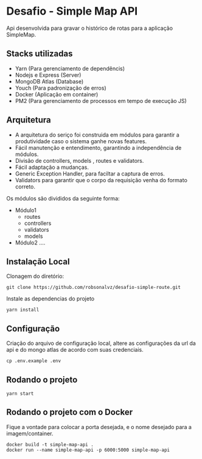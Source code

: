 # Desafio - Simple Map API

Api desenvolvida para gravar o histórico de rotas para a aplicação SimpleMap.

## Stacks utilizadas
- Yarn (Para gerenciamento de dependêncis)
- Nodejs e Express (Server)
- MongoDB Atlas (Database)
- Youch (Para padronização de erros)
- Docker (Aplicação em container)
- PM2 (Para gerenciamento de processos em tempo de execução JS)

## Arquitetura
- A arquitetura do seriço foi construida em módulos para garantir a produtividade caso o sistema ganhe novas features. 
- Fácil manutenção e entendimento, garantindo a independência de módulos.
- Divisão de controllers, models , routes e validators.
- Fácil adaptação a mudanças.
- Generic Exception Handler, para faciltar a captura de erros.
- Validators para garantir que o corpo da requisição venha do formato correto.

Os módulos são divididos da seguinte forma:
- Módulo1
    - routes
    - controllers
    - validators
    - models
- Módulo2
    ....

## Instalação Local

Clonagem do diretório:
```
git clone https://github.com/robsonalvz/desafio-simple-route.git
```

Instale as dependencias do projeto
```
yarn install
```

## Configuração

Criação do arquivo de configuração local, altere as configurações da url da api e do mongo atlas de acordo com suas credenciais.
```
cp .env.example .env
```

## Rodando o projeto
```
yarn start
```

## Rodando o projeto com o Docker

Fique a vontade para colocar a porta desejada,  e o nome desejado para a imagem/container.
```
docker build -t simple-map-api .
docker run --name simple-map-api -p 6000:5000 simple-map-api
```
